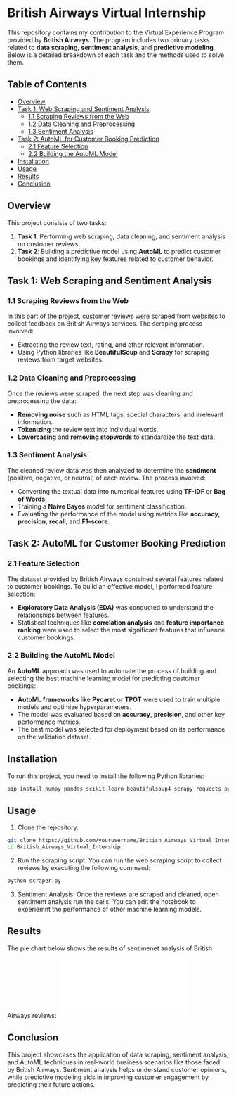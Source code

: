 # British Airways Virtual Internship

This repository contains my contribution to the Virtual Experience Program provided by **British Airways**. The program includes two primary tasks related to **data scraping**, **sentiment analysis**, and **predictive modeling**. Below is a detailed breakdown of each task and the methods used to solve them.

## Table of Contents
- [Overview](#overview)
- [Task 1: Web Scraping and Sentiment Analysis](#task-1-web-scraping-and-sentiment-analysis)
  - [1.1 Scraping Reviews from the Web](#11-scraping-reviews-from-the-web)
  - [1.2 Data Cleaning and Preprocessing](#12-data-cleaning-and-preprocessing)
  - [1.3 Sentiment Analysis](#13-sentiment-analysis)
- [Task 2: AutoML for Customer Booking Prediction](#task-2-automl-for-customer-booking-prediction)
  - [2.1 Feature Selection](#21-feature-selection)
  - [2.2 Building the AutoML Model](#22-building-the-automl-model)
- [Installation](#installation)
- [Usage](#usage)
- [Results](#results)
- [Conclusion](#conclusion)

## Overview

This project consists of two tasks:
1. **Task 1**: Performing web scraping, data cleaning, and sentiment analysis on customer reviews.
2. **Task 2**: Building a predictive model using **AutoML** to predict customer bookings and identifying key features related to customer behavior.

## Task 1: Web Scraping and Sentiment Analysis

### 1.1 Scraping Reviews from the Web
In this part of the project, customer reviews were scraped from websites to collect feedback on British Airways services. The scraping process involved:
- Extracting the review text, rating, and other relevant information.
- Using Python libraries like **BeautifulSoup** and **Scrapy** for scraping reviews from target websites.

### 1.2 Data Cleaning and Preprocessing
Once the reviews were scraped, the next step was cleaning and preprocessing the data:
- **Removing noise** such as HTML tags, special characters, and irrelevant information.
- **Tokenizing** the review text into individual words.
- **Lowercasing** and **removing stopwords** to standardize the text data.

### 1.3 Sentiment Analysis
The cleaned review data was then analyzed to determine the **sentiment** (positive, negative, or neutral) of each review. The process involved:
- Converting the textual data into numerical features using **TF-IDF** or **Bag of Words**.
- Training a **Naive Bayes** model for sentiment classification.
- Evaluating the performance of the model using metrics like **accuracy**, **precision**, **recall**, and **F1-score**.

## Task 2: AutoML for Customer Booking Prediction

### 2.1 Feature Selection
The dataset provided by British Airways contained several features related to customer bookings. To build an effective model, I performed feature selection:
- **Exploratory Data Analysis (EDA)** was conducted to understand the relationships between features.
- Statistical techniques like **correlation analysis** and **feature importance ranking** were used to select the most significant features that influence customer bookings.

### 2.2 Building the AutoML Model
An **AutoML** approach was used to automate the process of building and selecting the best machine learning model for predicting customer bookings:
- **AutoML frameworks** like **Pycaret** or **TPOT** were used to train multiple models and optimize hyperparameters.
- The model was evaluated based on **accuracy**, **precision**, and other key performance metrics.
- The best model was selected for deployment based on its performance on the validation dataset.

## Installation

To run this project, you need to install the following Python libraries:

```bash
pip install numpy pandas scikit-learn beautifulsoup4 scrapy requests pycaret
```
## Usage 
1. Clone the repository:
```bash
git clone https://github.com/yourusername/British_Airways_Virtual_Intership.git
cd British_Airways_Virtual_Intership
```
2. Run the scraping script:
 You can run the web scraping script to collect reviews by executing the following command:
```bash
python scraper.py
```
3. Sentiment Analysis:
Once the reviews are scraped and cleaned, open sentiment analysis run the cells. You can edit the notebook to experiemnt the performance of other  machine learning models.
## Results 
The pie chart below shows the results of sentimenet analysis of British Airways reviews:
![results_pie](images/sentiments.py)
## Conclusion
This project showcases the application of data scraping, sentiment analysis, and AutoML techniques in real-world business scenarios like those faced by British Airways. Sentiment analysis helps understand customer opinions, while predictive modeling aids in improving customer engagement by predicting their future actions.
